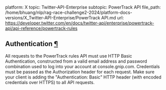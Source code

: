 platform: X
topic: Twitter-API-Enterprise
subtopic: PowerTrack API
file_path: /home/bhuang/nlp/rag-race-challenge2-2024/platform-docs-versions/X_Twitter-API-Enterprise/PowerTrack API.md
url: https://developer.twitter.com/en/docs/twitter-api/enterprise/powertrack-api/api-reference/powertrack-rules

## Authentication [¶](#authentication- "Permalink to this headline")

All requests to the PowerTrack rules API must use HTTP Basic Authentication, constructed from a valid email address and password combination used to log into your account at console.gnip.com. Credentials must be passed as the Authorization header for each request. Make sure your client is adding the "Authentication: Basic" HTTP header (with encoded credentials over HTTPS) to all API requests.